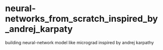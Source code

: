 # neural-networks_from_scratch_inspired_by_andrej_karpaty
building neural-network model like micrograd inspired by andrej karpathy
